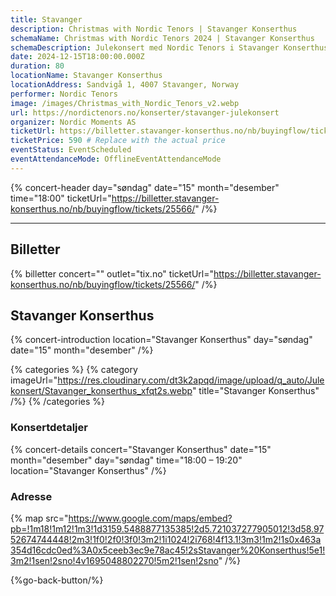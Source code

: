 ```yaml
---
title: Stavanger
description: Christmas with Nordic Tenors | Stavanger Konserthus
schemaName: Christmas with Nordic Tenors 2024 | Stavanger Konserthus
schemaDescription: Julekonsert med Nordic Tenors i Stavanger Konserthus
date: 2024-12-15T18:00:00.000Z
duration: 80
locationName: Stavanger Konserthus
locationAddress: Sandvigå 1, 4007 Stavanger, Norway
performer: Nordic Tenors
image: /images/Christmas_with_Nordic_Tenors_v2.webp
url: https://nordictenors.no/konserter/stavanger-julekonsert
organizer: Nordic Moments AS
ticketUrl: https://billetter.stavanger-konserthus.no/nb/buyingflow/tickets/25566/
ticketPrice: 590 # Replace with the actual price
eventStatus: EventScheduled
eventAttendanceMode: OfflineEventAttendanceMode
---
```


{% concert-header day="søndag" date="15" month="desember" time="18:00" ticketUrl="https://billetter.stavanger-konserthus.no/nb/buyingflow/tickets/25566/" /%}

---

## Billetter

{% billetter concert="" outlet="tix.no" ticketUrl="https://billetter.stavanger-konserthus.no/nb/buyingflow/tickets/25566/" /%}

## Stavanger Konserthus

{% concert-introduction location="Stavanger Konserthus" day="søndag" date="15" month="desember" /%}

{% categories %}
{% category imageUrl="https://res.cloudinary.com/dt3k2apqd/image/upload/q_auto/Julekonsert/Stavanger_konserthus_xfqt2s.webp" title="Stavanger Konserthus" /%}
{% /categories %}

### Konsertdetaljer

{% concert-details concert="Stavanger Konserthus" date="15" month="desember" day="søndag" time="18:00 – 19:20" location="Stavanger Konserthus" /%}

### Adresse

{% map src="https://www.google.com/maps/embed?pb=!1m18!1m12!1m3!1d3159.5488877135385!2d5.721037277905012!3d58.9752674744448!2m3!1f0!2f0!3f0!3m2!1i1024!2i768!4f13.1!3m3!1m2!1s0x463a354d16cdc0ed%3A0x5ceeb3ec9e78ac45!2sStavanger%20Konserthus!5e1!3m2!1sen!2sno!4v1695048802270!5m2!1sen!2sno" /%}

{%go-back-button/%}
